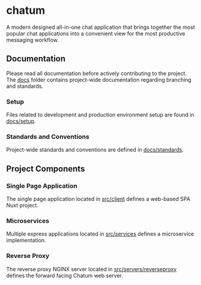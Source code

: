 # chatum

A modern designed all-in-one chat application that brings together the most popular chat applications into a convenient view for the most productive messaging workflow.

## Documentation

Please read all documentation before actively contributing to the project. The [docs](/docs) folder contains project-wide documentation regarding branching and standards.

### Setup

Files related to development and production environment setup are found in [docs/setup](docs/setup).

### Standards and Conventions

Project-wide standards and conventions are defined in [docs/standards](docs/standards).

## Project Components

### Single Page Application

The single page application located in [src/client](src/client) defines a web-based SPA Nuxt project.

### Microservices

Multiple express applications located in [src/services](src/services) defines a microservice implementation.

### Reverse Proxy

The reverse proxy NGINX server located in [src/servers/reverseproxy](src/servers/reverseproxy) defines the forward facing Chatum web server.
